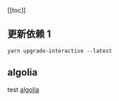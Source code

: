 [[toc]]

## 更新依赖 1

`yarn upgrade-interactive --latest`

## algolia

test
[algolia](https://docsearch.algolia.com/apply/)
